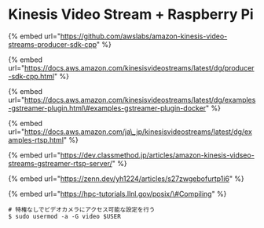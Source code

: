 # Kinesis Video Stream + Raspberry Pi



{% embed url="https://github.com/awslabs/amazon-kinesis-video-streams-producer-sdk-cpp" %}



{% embed url="https://docs.aws.amazon.com/kinesisvideostreams/latest/dg/producer-sdk-cpp.html" %}



{% embed url="https://docs.aws.amazon.com/kinesisvideostreams/latest/dg/examples-gstreamer-plugin.html\#examples-gstreamer-plugin-docker" %}

{% embed url="https://docs.aws.amazon.com/ja\_jp/kinesisvideostreams/latest/dg/examples-rtsp.html" %}



{% embed url="https://dev.classmethod.jp/articles/amazon-kinesis-vidseo-streams-gstreamer-rtsp-server/" %}



{% embed url="https://zenn.dev/yh1224/articles/s27zwgebofurtp1i6" %}



{% embed url="https://hpc-tutorials.llnl.gov/posix/\#Compiling" %}

```text
# 特権なしでビデオカメラにアクセス可能な設定を行う
$ sudo usermod -a -G video $USER

```

